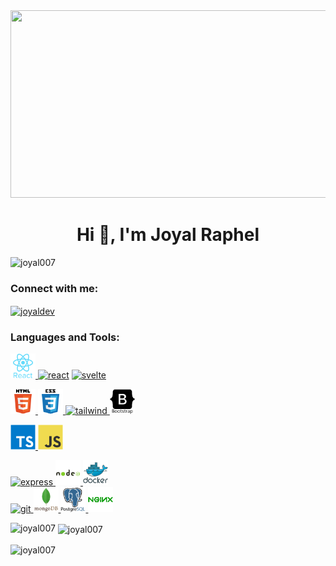 <img src="https://github.com/joyal007/joyal007/assets/60638195/a454e376-4ec3-43b5-9e0b-f1f4d825d872" height="300" width="3500"/>
<h1 align="center">Hi 👋, I'm Joyal Raphel</h1>
<!-- <h3 align="center">A passionate developer from India</h3> -->

<p align="left"> <img src="https://komarev.com/ghpvc/?username=joyal007&label=Profile%20views&color=0e75b6&style=flat" alt="joyal007" /> </p>
<!--
- 👨‍💻 All of my projects are available at [https://www.joyaldev.me](https://www.joyaldev.me)
- 📝 I regularly write articles on [https://www.hashnode.joyaldev.me](https://www.hashnode.joyaldev.me)
 - 📫 How to reach me **joyalraphel00@gmail.com**
-->

<h3 align="left">Connect with me:</h3>
<p align="left">
<a href="https://twitter.com/joyaldev" target="blank"><img align="center" src="https://raw.githubusercontent.com/rahuldkjain/github-profile-readme-generator/master/src/images/icons/Social/twitter.svg" alt="joyaldev" height="30" width="40" /></a>
</p>

<h3 align="left">Languages and Tools:</h3>
<p align="left"> 

 
 
 <a href="https://reactjs.org/" target="_blank" rel="noreferrer"> <img src="https://raw.githubusercontent.com/devicons/devicon/master/icons/react/react-original-wordmark.svg" alt="react" width="40" height="40"/> </a>
 <a href="https://nextjs.org/" target="_blank" rel="noreferrer"> 
 <img src="https://d2nir1j4sou8ez.cloudfront.net/wp-content/uploads/2021/12/nextjs-boilerplate-logo.png" alt="react" width="40" height="40"/></a>
 <a href="https://svelte.dev" target="_blank" rel="noreferrer"> <img src="https://upload.wikimedia.org/wikipedia/commons/1/1b/Svelte_Logo.svg" alt="svelte" width="40" height="40"/> </a>

 <a href="https://www.w3.org/html/" target="_blank" rel="noreferrer"> <img src="https://raw.githubusercontent.com/devicons/devicon/master/icons/html5/html5-original-wordmark.svg" alt="html5" width="40" height="40"/> </a> 
 <a href="https://www.w3schools.com/css/" target="_blank" rel="noreferrer"> <img src="https://raw.githubusercontent.com/devicons/devicon/master/icons/css3/css3-original-wordmark.svg" alt="css3" width="40" height="40"/> </a> 
 <a href="https://tailwindcss.com/" target="_blank" rel="noreferrer"> <img src="https://www.vectorlogo.zone/logos/tailwindcss/tailwindcss-icon.svg" alt="tailwind" width="40" height="40"/> </a> 
 <a href="https://getbootstrap.com" target="_blank" rel="noreferrer"> 
 <img src="https://raw.githubusercontent.com/devicons/devicon/master/icons/bootstrap/bootstrap-plain-wordmark.svg" alt="bootstrap" width="40" height="40"/> </a>

  <a href="https://www.typescriptlang.org/" target="_blank" rel="noreferrer"> <img src="https://raw.githubusercontent.com/devicons/devicon/master/icons/typescript/typescript-original.svg" alt="typescript" width="40" height="40"/> </a> <a href="https://developer.mozilla.org/en-US/docs/Web/JavaScript" target="_blank" rel="noreferrer"> <img src="https://raw.githubusercontent.com/devicons/devicon/master/icons/javascript/javascript-original.svg" alt="javascript" width="40" height="40"/> </a> 

   <a href="https://expressjs.com" target="_blank" rel="noreferrer"> <img src="https://upload.wikimedia.org/wikipedia/commons/thumb/6/64/Expressjs.png/120px-Expressjs.png" alt="express" width="70" height="40"/> </a>
 <a href="https://nodejs.org" target="_blank" rel="noreferrer"> <img src="https://raw.githubusercontent.com/devicons/devicon/master/icons/nodejs/nodejs-original-wordmark.svg" alt="nodejs" width="40" height="40"/> </a> 
 <a href="https://www.docker.com/" target="_blank" rel="noreferrer"> <img src="https://raw.githubusercontent.com/devicons/devicon/master/icons/docker/docker-original-wordmark.svg" alt="docker" width="40" height="40"/> </a>  
 <a href="https://git-scm.com/" target="_blank" rel="noreferrer"> <img src="https://www.vectorlogo.zone/logos/git-scm/git-scm-icon.svg" alt="git" width="40" height="40"/> 
 </a> 
 <a href="https://www.mongodb.com/" target="_blank" rel="noreferrer"> <img src="https://raw.githubusercontent.com/devicons/devicon/master/icons/mongodb/mongodb-original-wordmark.svg" alt="mongodb" width="40" height="40"/> </a>  <a href="https://www.postgresql.org" target="_blank" rel="noreferrer"> <img src="https://raw.githubusercontent.com/devicons/devicon/master/icons/postgresql/postgresql-original-wordmark.svg" alt="postgresql" width="40" height="40"/> </a> 
 <a href="https://www.nginx.com" target="_blank" rel="noreferrer"> <img src="https://raw.githubusercontent.com/devicons/devicon/master/icons/nginx/nginx-original.svg" alt="nginx" width="40" height="40"/> </a> 

 
 
  


 </p>

<p><img align="left" src="https://github-readme-stats.vercel.app/api/top-langs?username=joyal007&show_icons=true&locale=en&layout=compact" alt="joyal007" /></p>

<p>&nbsp;<img align="center" src="https://github-readme-stats.vercel.app/api?username=joyal007&show_icons=true&locale=en" alt="joyal007" /></p>

<p><img align="center" src="https://github-readme-streak-stats.herokuapp.com/?user=joyal007&" alt="joyal007" /></p>
